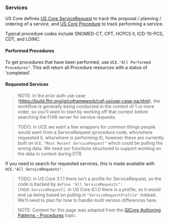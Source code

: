 


### Services

US Core defines [US Core ServiceRequest](https://hl7.org/fhir/us/core/STU6.1/StructureDefinition-us-core-servicerequest.html) to track the proposal / planning / ordering of a service, and [US Core Procedure](https://hl7.org/fhir/us/core/STU6.1/StructureDefinition-us-core-procedure.html) to track performing a service.

Typical procedure codes include SNOMED-CT, CPT, HCPCS II, ICD-10-PCS, CDT, and LOINC.

#### Performed Procedures ####

To get procedures that have been performed, use ```UCE."All Performed Procedures"```. This will return all Procedure resources with a status of 'completed'.

#### Requested Services ####

> NOTE: In the prior auth use case (https://build.fhir.org/ig/cqframework/cqf-us/use-case-pa.html), the workflow is generally being conducted in the context of 1 or more order, so you'll want to start by working off that context before searching the FHIR server for service requests.

> TODO: in UCE we want a few wrappers for common things people would want from a ServiceRequest (procedure code, who/where requested it, who/where is performing it), however these are currently built on ```UCE."Most Recent ServiceRequest"``` which could be pulling the wrong data. We need our functions structured to support working on the data in context during DTR.

If you need to search for requested services, this is made available with ```UCE."All ServiceRequests"```.

> TODO: in US Core 3.1.1 there isn't a profile for ServiceRequest, so the code is backed by ```define "All ServiceRequests": [FHIR.ServiceRequest]```. In US Core 6.1.0 there is a profile, so it would end up being based on pulling in ```"ServiceRequestProfile"``` instead. We'll need to plan for how to handle multi version differences here.

> NOTE: Content for this page was adapted from the [QICore Authoring Patterns - Procedures](https://github.com/cqframework/CQL-Formatting-and-Usage-Wiki/wiki/Authoring-Patterns-QICore-v6.0.0#procedures) topic.